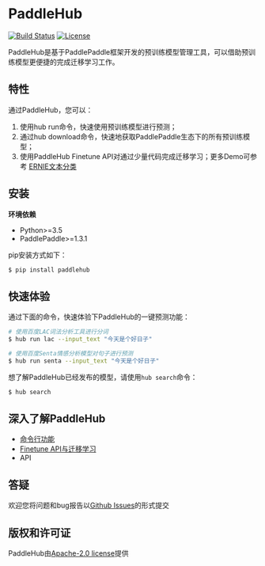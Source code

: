 # PaddleHub


[![Build Status](https://travis-ci.org/PaddlePaddle/PaddleHub.svg?branch=develop)](https://travis-ci.org/PaddlePaddle/PaddleHub)
[![License](https://img.shields.io/badge/license-Apache%202-blue.svg)](LICENSE)

PaddleHub是基于PaddlePaddle框架开发的预训练模型管理工具，可以借助预训练模型更便捷的完成迁移学习工作。

## 特性

通过PaddleHub，您可以：

1. 使用hub run命令，快速使用预训练模型进行预测；
2. 通过hub download命令，快速地获取PaddlePaddle生态下的所有预训练模型；
3. 使用PaddleHub Finetune API对通过少量代码完成迁移学习；更多Demo可参考
   [ERNIE文本分类](https://github.com/PaddlePaddle/PaddleHub/tree/develop/demo/ernie-classification)


## 安装

**环境依赖**
* Python>=3.5
* PaddlePaddle>=1.3.1

pip安装方式如下：

```bash
$ pip install paddlehub
```

## 快速体验

通过下面的命令，快速体验下PaddleHub的一键预测功能：
```bash
# 使用百度LAC词法分析工具进行分词
$ hub run lac --input_text "今天是个好日子"

# 使用百度Senta情感分析模型对句子进行预测
$ hub run senta --input_text "今天是个好日子"
```

想了解PaddleHub已经发布的模型，请使用`hub search`命令：

```bash
$ hub search
```

## 深入了解PaddleHub
* [命令行功能](https://github.com/PaddlePaddle/PaddleHub/tree/develop/docs/command_line_introduction.md)
* [Finetune API与迁移学习](https://github.com/PaddlePaddle/PaddleHub/tree/develop/docs/transfer_learning_turtorial.md)
* API

## 答疑

欢迎您将问题和bug报告以[Github Issues](https://github.com/PaddlePaddle/PaddleHub/issues)的形式提交

## 版权和许可证
PaddleHub由[Apache-2.0 license](LICENSE)提供

